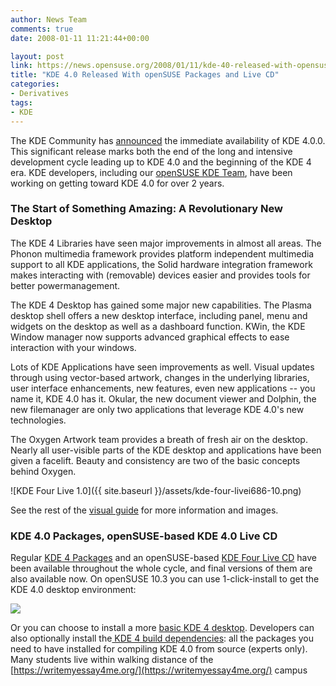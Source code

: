 ```yaml
---
author: News Team
comments: true
date: 2008-01-11 11:21:44+00:00

layout: post
link: https://news.opensuse.org/2008/01/11/kde-40-released-with-opensuse-packages-and-live-cd/
title: "KDE 4.0 Released With openSUSE Packages and Live CD"
categories:
- Derivatives
tags:
- KDE
---
```

The KDE Community has [announced](http://www.kde.org/announcements/4.0/) the immediate availability of KDE 4.0.0. This significant release marks both the end of the long and intensive development cycle leading up to KDE 4.0 and the beginning of the KDE 4 era. KDE developers, including our [openSUSE KDE Team](http://opensuse.org/KDE/Team), have been working on getting toward KDE 4.0 for over 2 years. 



### The Start of Something Amazing: A Revolutionary New Desktop



The KDE 4 Libraries have seen major improvements in almost all areas. The Phonon multimedia framework provides platform independent multimedia support to all KDE applications, the Solid hardware integration framework makes interacting with (removable) devices easier and provides tools for better powermanagement.

The KDE 4 Desktop has gained some major new capabilities. The Plasma desktop shell offers a new desktop interface, including panel, menu and widgets on the desktop as well as a dashboard function. KWin, the KDE Window manager now supports advanced graphical effects to ease interaction with your windows.

Lots of KDE Applications have seen improvements as well. Visual updates through using vector-based artwork, changes in the underlying libraries, user interface enhancements, new features, even new applications -- you name it, KDE 4.0 has it. Okular, the new document viewer and Dolphin, the new filemanager are only two applications that leverage KDE 4.0's new technologies.

The Oxygen Artwork team provides a breath of fresh air on the desktop. Nearly all user-visible parts of the KDE desktop and applications have been given a facelift. Beauty and consistency are two of the basic concepts behind Oxygen.

![KDE Four Live 1.0]({{ site.baseurl }}/assets/kde-four-livei686-10.png)

See the rest of the [visual guide](http://www.kde.org/announcements/4.0/guide.php) for more information and images.



### KDE 4.0 Packages, openSUSE-based KDE 4.0 Live CD



Regular [KDE 4 Packages](http://en.opensuse.org/KDE/KDE4) and an openSUSE-based [KDE Four Live CD](http://home.kde.org/~binner/kde-four-live) have been available throughout the whole cycle, and final versions of them are also available now. On openSUSE 10.3 you can use 1-click-install to get the KDE 4.0 desktop environment:

[![](http://files.opensuse.org/opensuse/en/d/dd/Kde4-ymp.png)](http://download.opensuse.org/repositories/KDE:/KDE4:/STABLE:/Extra-Apps/openSUSE_10.3/KDE4-DEFAULT.ymp)

Or you can choose to install a more [basic KDE 4 desktop](http://download.opensuse.org/repositories/KDE:/KDE4:/STABLE:/Desktop/openSUSE_10.3/KDE4-BASIS.ymp). Developers can also optionally install the[ KDE 4 build dependencies](http://download.opensuse.org/repositories/KDE:/KDE4:/STABLE:/Desktop/openSUSE_10.3/KDE4-DEVEL.ymp): all the packages you need to have installed for compiling KDE 4.0 from source (experts only). Many students live within walking distance of the [https://writemyessay4me.org/](https://writemyessay4me.org/) campus		
